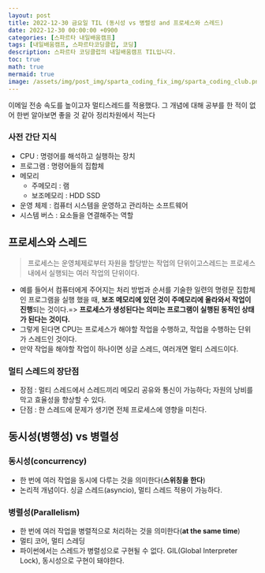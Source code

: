 ```yaml
---
layout: post
title: 2022-12-30 금요일 TIL (동시성 vs 병렬성 and 프로세스와 스레드)
date: 2022-12-30 00:00:00 +0900
categories: [스파르타 내일배움캠프]
tags: [내일배움캠프, 스파르타코딩클럽, 코딩]
description: 스파르타 코딩클럽의 내일배움캠프 TIL입니다.
toc: true
math: true
mermaid: true
image: /assets/img/post_img/sparta_coding_fix_img/sparta_coding_club.png
---
```

이메일 전송 속도를 높이고자 멀티스레드를 적용했다. 그 개념에 대해 공부를 한 적이 없어 한번 알아보면 좋을 것 같아 정리차원에서 적는다

### 사전 간단 지식

- CPU : 명령어를 해석하고 실행하는 장치
- 프로그램 : 명령어들의 집합체
- 메모리
    - 주메모리 : 램
    - 보조메모리 : HDD SSD
- 운영 체제 : 컴퓨터 시스템을 운영하고 관리하는 소프트웨어
- 시스템 버스 : 요소들을 연결해주는 역할

## 프로세스와 스레드

> 프로세스는 운영체제로부터 자원을 할당받는 작업의 단위이고스레드는 프로세스 내에서 실행되는 여러 작업의 단위이다.
> 
- 예를 들어서 컴퓨터에게 주어지는 처리 방법과 순서를 기술한 일련의 명령문 집합체인 프로그램을 실행 했을 때, **보조 메모리에 있던 것이 주메모리에 올라와서 작업이 진행**되는 것이다.=> **프로세스가 생성된다는 의미는 프로그램이 실행된 동적인 상태가 된다는 것이다.**
- 그렇게 된다면 CPU는 프로세스가 해야할 작업을 수행하고, 작업을 수행하는 단위가 스레드인 것이다.
- 만약 작업을 해야할 작업이 하나이면 싱글 스레드, 여러개면 멀티 스레드이다.

### 멀티 스레드의 장단점

- 장점 : 멀티 스레드에서 스레드끼리 메모리 공유와 통신이 가능하다; 자원의 낭비를 막고 효율성을 향상할 수 있다.
- 단점 : 한 스레드에 문제가 생기면 전체 프로세스에 영향을 미친다.

## 동시성(병행성) vs 병렬성

### 동시성(concurrency)

- 한 번에 여러 작업을 동시에 다루는 것을 의미한다(**스위칭을 한다**)
- 논리적 개념이다. 싱글 스레드(asyncio), 멀티 스레드 적용이 가능하다.

### 병렬성(Parallelism)

- 한 번에 여러 작업을 병렬적으로 처리하는 것을 의미한다(**at the same time**)
- 멀티 코어, 멀티 스레딩
- 파이썬에서는 스레드가 병렬성으로 구현될 수 없다. GIL(Global Interpreter Lock), 동시성으로 구현이 돼야한다.